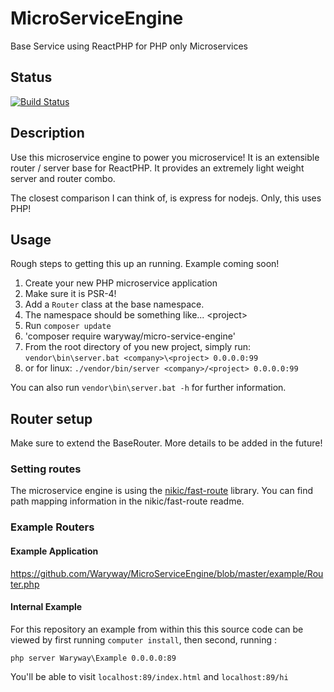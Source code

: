 # MicroServiceEngine
Base Service using ReactPHP for PHP only Microservices

## Status
[![Build Status](https://travis-ci.org/Waryway/MicroServiceEngine.svg?branch=master)](https://travis-ci.org/Waryway/MicroServiceEngine)


## Description
Use this microservice engine to power you microservice!  It is an extensible router / server base for ReactPHP. It provides an extremely light weight server and router combo.

The closest comparison I can think of, is express for nodejs. Only, this uses PHP!

## Usage
Rough steps to getting this up an running. Example coming soon!
1. Create your new PHP microservice application
2. Make sure it is PSR-4!
3. Add a `Router` class at the base namespace.
4. The namespace should be something like... <company>\<project>
5. Run `composer update`
6. 'composer require waryway/micro-service-engine'
7. From the root directory of you new project, simply run: `vendor\bin\server.bat <company>\<project> 0.0.0.0:99`
8. or for linux: `./vendor/bin/server <company>/<project> 0.0.0.0:99`

You can also run `vendor\bin\server.bat -h` for further information.

## Router setup
Make sure to extend the BaseRouter. More details to be added in the future!

### Setting routes

The microservice engine is using the [nikic/fast-route](https://packagist.org/packages/nikic/fast-route) library. You can find path mapping information in the nikic/fast-route readme.

### Example Routers

#### Example Application

https://github.com/Waryway/MicroServiceEngine/blob/master/example/Router.php

#### Internal Example
For this repository an example from within this this source code can be viewed by first running `computer install`, then second, running :
    
    php server Waryway\Example 0.0.0.0:89

You'll be able to visit `localhost:89/index.html` and `localhost:89/hi`
